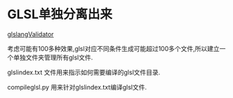 # GLSL单独分离出来

[glslangValidator](http://manpages.ubuntu.com/manpages/focal/en/man1/glslangValidator.1.html)

考虑可能有100多种效果,glsl对应不同条件生成可能超过100多个文件,所以建立一个单独文件夹管理所有glsl文件.

glslindex.txt 文件用来指示如何需要编译的glsl文件目录.

compileglsl.py 用来针对glslindex.txt编译glsl文件.
